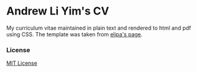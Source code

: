 Andrew Li Yim's CV
===========

My curriculum vitae maintained in plain text and rendered to html and pdf using CSS. The template was taken from [elipa's page](http://elipapa.github.io/markdown-cv).

### License

[MIT License](https://github.com/elipapa/markdown-cv/blob/master/LICENSE)
